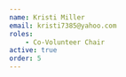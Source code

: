 ```yaml
---
name: Kristi Miller
email: kristi7385@yahoo.com
roles:
    - Co-Volunteer Chair
active: true
order: 5
---
```

